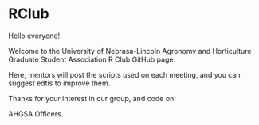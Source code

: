 # RClub
Hello everyone!

Welcome to the University of Nebrasa-Lincoln Agronomy and Horticulture Graduate Student Association R Club GitHub page.

Here, mentors will post the scripts used on each meeting, and you can suggest edtis to improve them.

Thanks for your interest in our group, and code on!

AHGSA Officers.
